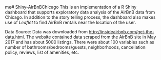 me# Shiny-AirBnBChicago
This is an implementation of a R Shiny dashboard that supports exploratory data analysis of the AirBnB data from Chicago. In addition to the story telling process, the dashboard also makes use of *Leaflet* to find AirBnB rentals near the location of the user.


Data Source: Data was downloaded from http://insideairbnb.com/get-the-data.html. The website contained data scraped from the AirBnB site in May 2017 and has about 5000 listings. There were about 100 variables such as number of bathrooms/bedrooms/guests, neighborhoods, cancellation policy, reviews, list of amenities, etc.
